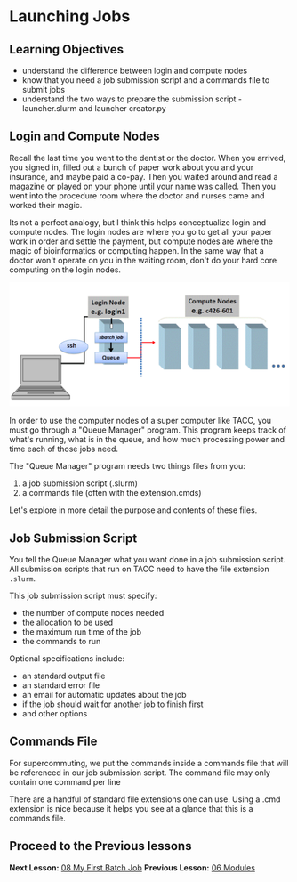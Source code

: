 # Launching Jobs

## Learning Objectives
- understand the difference between login and compute nodes
- know that you need a job submission script and a commands file to submit jobs
- understand the two ways to prepare the submission script - launcher.slurm and launcher creator.py

## Login and Compute Nodes
Recall the last time you went to the dentist or the doctor. When you arrived, you signed in, filled out a bunch of paper work about you and your insurance, and maybe paid a co-pay. Then you waited around and read a magazine or played on your phone until your name was called. Then you went into the procedure room where the doctor and nurses came and worked their magic. 

Its not a perfect analogy, but I think this helps conceptualize login and compute nodes. The login nodes are where you go to get all your paper work in order and settle the payment, but compute nodes are where the magic of bioinformatics or computing happen. In the same way that a doctor won't operate on you in the waiting room, don't do your hard core computing on the login nodes.  

![Login and Compute Nodes](figures/login_compute_nodes.png)

In order to use the computer nodes of a super computer like TACC, you must go through a  "Queue Manager" program. This program keeps track of what's running, what is in the queue, and how much processing power and time each of those jobs need. 

The "Queue Manager" program needs two things files from you:

1. a job submission script (.slurm)
2. a commands file (often with the extension.cmds)

Let's explore in more detail the purpose and contents of these files.

## Job Submission Script

You tell the Queue Manager what you want done in a job submission script. All submission scripts that run on TACC need to have the file extension  `.slurm`. 

This job submission script must specify:
- the number of compute nodes needed
- the allocation to be used
- the maximum run time of the job
- the commands to run

Optional specifications include:
- an standard output file
- an standard error file
- an email for automatic updates about the job
- if the job should wait for another job to finish first
- and other options

## Commands File 

For supercommuting, we put the commands inside a commands file that will be referenced in our job submission script. The command file may only contain one command per line

There are a handful of standard file extensions one can use. Using a .cmd extension is nice because it helps you see at a glance that this is a commands file. 



## Proceed to the Previous lessons
**Next Lesson:** [08 My First Batch Job](08_First_Batch_Job.md) 
**Previous Lesson:** [06 Modules](06_Modules.md)  